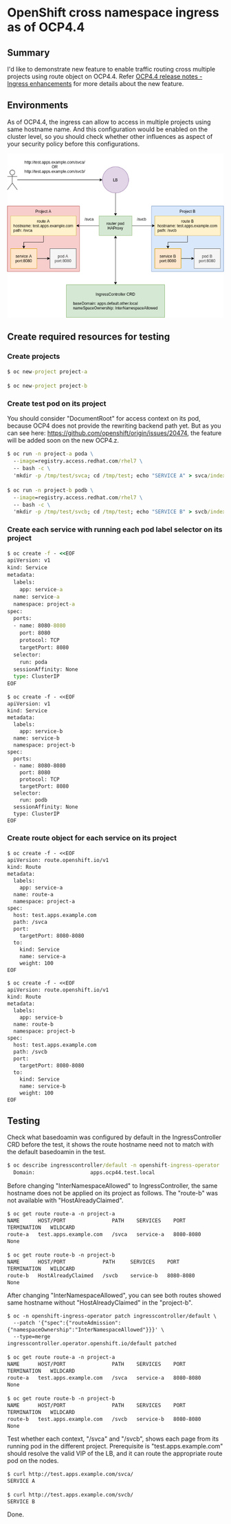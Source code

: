 # OpenShift cross namespace ingress as of OCP4.4

## Summary

I'd like to demonstrate new feature to enable traffic routing cross multiple projects using route object on OCP4.4.
Refer [OCP4.4 release notes - Ingress enhancements](https://docs.openshift.com/container-platform/4.4/release_notes/ocp-4-4-release-notes.html#ocp-4-4-ingress-enhancements) for more details about the new feature.

## Environments

As of OCP4.4, the ingress can allow to access in multiple projects using same hostname name.
And this configuration would be enabled on the cluster level, so you should check whether other influences as aspect of your security policy before this configurations.

![ocp4 cross projects ingress](https://github.com/bysnupy/handson/blob/master/ocp4_cross_project_ingress.png)

## Create required resources for testing

### Create projects

```cmd
$ oc new-project project-a

$ oc new-project project-b
```

### Create test pod on its project

You should consider "DocumentRoot" for access context on its pod, because OCP4 does not provide the rewriting backend path yet.
But as you can see here: https://github.com/openshift/origin/issues/20474, the feature will be added soon on the new OCP4.z. 

```cmd
$ oc run -n project-a poda \
  --image=registry.access.redhat.com/rhel7 \
  -- bash -c \
  'mkdir -p /tmp/test/svca; cd /tmp/test; echo "SERVICE A" > svca/index.html; python -m SimpleHTTPServer 8080'

$ oc run -n project-b podb \
  --image=registry.access.redhat.com/rhel7 \
  -- bash -c \
  'mkdir -p /tmp/test/svcb; cd /tmp/test; echo "SERVICE B" > svcb/index.html; python -m SimpleHTTPServer 8080'
```

### Create each service with running each pod label selector on its project

```cmd
$ oc create -f - <<EOF
apiVersion: v1
kind: Service
metadata:
  labels:
    app: service-a
  name: service-a
  namespace: project-a
spec:
  ports:
  - name: 8080-8080
    port: 8080
    protocol: TCP
    targetPort: 8080
  selector:
    run: poda
  sessionAffinity: None
  type: ClusterIP
EOF
```

```
$ oc create -f - <<EOF
apiVersion: v1
kind: Service
metadata:
  labels:
    app: service-b
  name: service-b
  namespace: project-b
spec:
  ports:
  - name: 8080-8080
    port: 8080
    protocol: TCP
    targetPort: 8080
  selector:
    run: podb
  sessionAffinity: None
  type: ClusterIP
EOF
```

### Create route object for each service on its project

```
$ oc create -f - <<EOF
apiVersion: route.openshift.io/v1
kind: Route
metadata:
  labels:
    app: service-a
  name: route-a
  namespace: project-a
spec:
  host: test.apps.example.com
  path: /svca
  port:
    targetPort: 8080-8080
  to:
    kind: Service
    name: service-a
    weight: 100
EOF
```

```
$ oc create -f - <<EOF
apiVersion: route.openshift.io/v1
kind: Route
metadata:
  labels:
    app: service-b
  name: route-b
  namespace: project-b
spec:
  host: test.apps.example.com
  path: /svcb
  port:
    targetPort: 8080-8080
  to:
    kind: Service
    name: service-b
    weight: 100
EOF
```
## Testing

Check what basedoamin was configured by default in the IngressController CRD before the test, it shows the route hostname need not to match with the default basedoamin in the test.

```cmd
$ oc describe ingresscontroller/default -n openshift-ingress-operator | grep Domain:
  Domain:                  apps.ocp44.test.local
```

Before changing "InterNamespaceAllowed" to IngressController, the same hostname does not be applied on its project as follows.
The "route-b" was not available with "HostAlreadyClaimed".

```
$ oc get route route-a -n project-a 
NAME      HOST/PORT               PATH    SERVICES    PORT        TERMINATION   WILDCARD
route-a   test.apps.example.com   /svca   service-a   8080-8080                 None

$ oc get route route-b -n project-b
NAME      HOST/PORT            PATH     SERVICES    PORT        TERMINATION   WILDCARD
route-b   HostAlreadyClaimed   /svcb    service-b   8080-8080                 None
```

After changing "InterNamespaceAllowed", you can see both routes showed same hostname without "HostAlreadyClaimed" in the "project-b".
```
$ oc -n openshift-ingress-operator patch ingresscontroller/default \
  --patch '{"spec":{"routeAdmission":{"namespaceOwnership":"InterNamespaceAllowed"}}}' \
  --type=merge
ingresscontroller.operator.openshift.io/default patched

$ oc get route route-a -n project-a 
NAME      HOST/PORT               PATH    SERVICES    PORT        TERMINATION   WILDCARD
route-a   test.apps.example.com   /svca   service-a   8080-8080                 None

$ oc get route route-b -n project-b
NAME      HOST/PORT               PATH    SERVICES    PORT        TERMINATION   WILDCARD
route-b   test.apps.example.com   /svcb   service-b   8080-8080                 None
```

Test whether each context, "/svca" and "/svcb", shows each page from its running pod in the different project.
Prerequisite is "test.apps.example.com" should resolve the valid VIP of the LB, and it can route the appropriate route pod on the nodes.

```
$ curl http://test.apps.example.com/svca/
SERVICE A

$ curl http://test.apps.example.com/svcb/
SERVICE B
```

Done.
